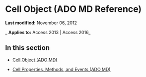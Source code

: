 
# Cell Object (ADO MD Reference)

 **Last modified:** November 06, 2012

 _ **Applies to:** Access 2013 | Access 2016_

## In this section


- [Cell Object (ADO MD)](b9d00b71-1f40-5bd1-4b89-fbdb59c552ba.md)
    
- [Cell Properties, Methods, and Events (ADO MD)](76330293-fc35-0c7c-0806-1f2e253635f2.md)
    
